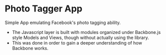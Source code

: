# Photo Tagger App

Simple App emulating Facebook's photo tagging ability.

- The Javascript layer is built with modules organized under Backbone.js style Models and Views, though without actually using the library.
- This was done in order to gain a deeper understanding of how Backbone works.
